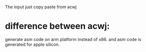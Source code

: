 The input just copy paste from acwj

# difference between acwj:

generate asm code on arm platform instead of x86.
and asm code is generated for apple silicon.
